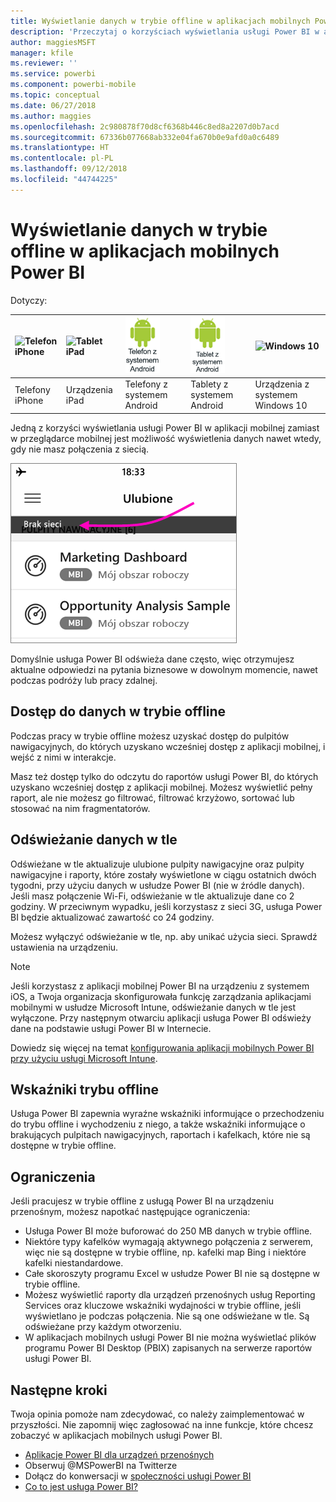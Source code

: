 ```yaml
---
title: Wyświetlanie danych w trybie offline w aplikacjach mobilnych Power BI
description: 'Przeczytaj o korzyściach wyświetlania usługi Power BI w aplikacji mobilnej zamiast w przeglądarce mobilnej: możesz zobaczyć swoje dane nawet wtedy, gdy nie masz połączenia z siecią.'
author: maggiesMSFT
manager: kfile
ms.reviewer: ''
ms.service: powerbi
ms.component: powerbi-mobile
ms.topic: conceptual
ms.date: 06/27/2018
ms.author: maggies
ms.openlocfilehash: 2c980878f70d8cf6368b446c8ed8a2207d0b7acd
ms.sourcegitcommit: 67336b077668ab332e04fa670b0e9afd0a0c6489
ms.translationtype: HT
ms.contentlocale: pl-PL
ms.lasthandoff: 09/12/2018
ms.locfileid: "44744225"
---
```

# <a name="view-your-data-offline-in-the-power-bi-mobile-apps"></a>Wyświetlanie danych w trybie offline w aplikacjach mobilnych Power BI
Dotyczy:

| ![Telefon iPhone](./media/mobile-apps-offline-data/iphone-logo-50-px.png) | ![Tablet iPad](./media/mobile-apps-offline-data/ipad-logo-50-px.png) | ![Telefon z systemem Android](./media/mobile-apps-offline-data/android-phone-logo-50-px.png) | ![Tablet z systemem Android](./media/mobile-apps-offline-data/android-tablet-logo-50-px.png) | ![Windows 10](./media/mobile-apps-offline-data/win-10-logo-50-px.png) |
|:--- |:--- |:--- |:--- |:--- |
| Telefony iPhone |Urządzenia iPad |Telefony z systemem Android |Tablety z systemem Android |Urządzenia z systemem Windows 10 |

Jedną z korzyści wyświetlania usługi Power BI w aplikacji mobilnej zamiast w przeglądarce mobilnej jest możliwość wyświetlenia danych nawet wtedy, gdy nie masz połączenia z siecią. 

![Komunikat o braku sieci](./media/mobile-apps-offline-data/power-bi-iphone-no-network.png)

Domyślnie usługa Power BI odświeża dane często, więc otrzymujesz aktualne odpowiedzi na pytania biznesowe w dowolnym momencie, nawet podczas podróży lub pracy zdalnej.

## <a name="data-access-while-youre-offline"></a>Dostęp do danych w trybie offline
Podczas pracy w trybie offline możesz uzyskać dostęp do pulpitów nawigacyjnych, do których uzyskano wcześniej dostęp z aplikacji mobilnej, i wejść z nimi w interakcje.

Masz też dostęp tylko do odczytu do raportów usługi Power BI, do których uzyskano wcześniej dostęp z aplikacji mobilnej. Możesz wyświetlić pełny raport, ale nie możesz go filtrować, filtrować krzyżowo, sortować lub stosować na nim fragmentatorów.

## <a name="background-data-refresh"></a>Odświeżanie danych w tle
Odświeżane w tle aktualizuje ulubione pulpity nawigacyjne oraz pulpity nawigacyjne i raporty, które zostały wyświetlone w ciągu ostatnich dwóch tygodni, przy użyciu danych w usłudze Power BI (nie w źródle danych). Jeśli masz połączenie Wi-Fi, odświeżanie w tle aktualizuje dane co 2 godziny. W przeciwnym wypadku, jeśli korzystasz z sieci 3G, usługa Power BI będzie aktualizować zawartość co 24 godziny.

Możesz wyłączyć odświeżanie w tle, np. aby unikać użycia sieci. Sprawdź ustawienia na urządzeniu.

> [!NOTE]
> Jeśli korzystasz z aplikacji mobilnej Power BI na urządzeniu z systemem iOS, a Twoja organizacja skonfigurowała funkcję zarządzania aplikacjami mobilnymi w usłudze Microsoft Intune, odświeżanie danych w tle jest wyłączone. Przy następnym otwarciu aplikacji usługa Power BI odświeży dane na podstawie usługi Power BI w Internecie.
> 
> Dowiedz się więcej na temat [konfigurowania aplikacji mobilnych Power BI przy użyciu usługi Microsoft Intune](../../service-admin-mobile-intune.md). 
> 
> 

## <a name="offline-indicators"></a>Wskaźniki trybu offline
Usługa Power BI zapewnia wyraźne wskaźniki informujące o przechodzeniu do trybu offline i wychodzeniu z niego, a także wskaźniki informujące o brakujących pulpitach nawigacyjnych, raportach i kafelkach, które nie są dostępne w trybie offline.

## <a name="limitations"></a>Ograniczenia
Jeśli pracujesz w trybie offline z usługą Power BI na urządzeniu przenośnym, możesz napotkać następujące ograniczenia:

* Usługa Power BI może buforować do 250 MB danych w trybie offline.
* Niektóre typy kafelków wymagają aktywnego połączenia z serwerem, więc nie są dostępne w trybie offline, np. kafelki map Bing i niektóre kafelki niestandardowe.
* Całe skoroszyty programu Excel w usłudze Power BI nie są dostępne w trybie offline.
* Możesz wyświetlić raporty dla urządzeń przenośnych usług Reporting Services oraz kluczowe wskaźniki wydajności w trybie offline, jeśli wyświetlano je podczas połączenia. Nie są one odświeżane w tle. Są odświeżane przy każdym otworzeniu.
* W aplikacjach mobilnych usługi Power BI nie można wyświetlać plików programu Power BI Desktop (PBIX) zapisanych na serwerze raportów usługi Power BI. 

## <a name="next-steps"></a>Następne kroki
Twoja opinia pomoże nam zdecydować, co należy zaimplementować w przyszłości. Nie zapomnij więc zagłosować na inne funkcje, które chcesz zobaczyć w aplikacjach mobilnych usługi Power BI. 

* [Aplikacje Power BI dla urządzeń przenośnych](mobile-apps-for-mobile-devices.md)
* Obserwuj @MSPowerBI na Twitterze
* Dołącz do konwersacji w [społeczności usługi Power BI](http://community.powerbi.com/)
* [Co to jest usługa Power BI?](../../power-bi-overview.md)

